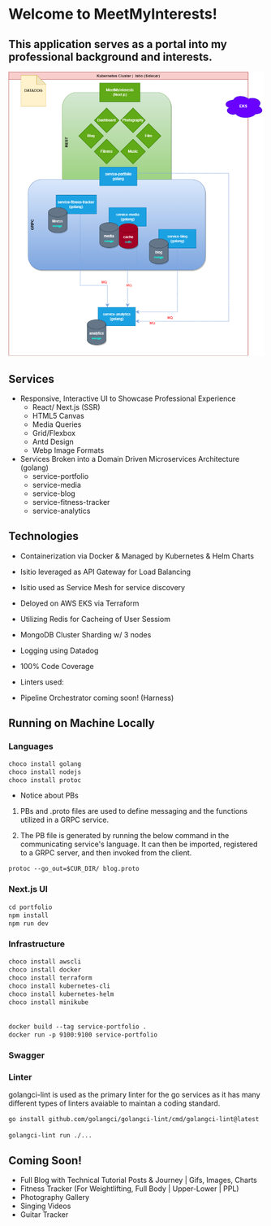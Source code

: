 # Welcome to MeetMyInterests!

## This application serves as a portal into my professional background and interests.

![](MeetMyInterests.png)

## Services
- Responsive, Interactive UI to Showcase Professional Experience
    - React/ Next.js (SSR)
    - HTML5 Canvas
    - Media Queries
    - Grid/Flexbox
    - Antd Design
    - Webp Image Formats
- Services Broken into a Domain Driven Microservices Architecture (golang)
    - service-portfolio 
    - service-media
    - service-blog 
    - service-fitness-tracker
    - service-analytics

## Technologies
- Containerization via Docker & Managed by Kubernetes & Helm Charts
- Isitio leveraged as API Gateway for Load Balancing
- Isitio used as Service Mesh for service discovery
- Deloyed on AWS EKS via Terraform
- Utilizing Redis for Cacheing of User Sessiom
- MongoDB Cluster Sharding w/ 3 nodes
- Logging using Datadog
- 100% Code Coverage
- Linters used: 

- Pipeline Orchestrator coming soon! (Harness)

## Running on Machine Locally

### Languages
```
choco install golang
choco install nodejs
choco install protoc

```

* Notice about PBs
1. PBs and .proto files are used to define messaging and the functions utilized in a GRPC service. 

2. The PB file is generated by running the below command in the communicating service's language. It can then be imported, registered to a GRPC server, and then invoked from the client.

```
protoc --go_out=$CUR_DIR/ blog.proto
```

### Next.js UI
```
cd portfolio
npm install
npm run dev
```

### Infrastructure
```
choco install awscli
choco install docker
choco install terraform
choco install kubernetes-cli
choco install kubernetes-helm
choco install minikube


docker build --tag service-portfolio .
docker run -p 9100:9100 service-portfolio
```

### Swagger

### Linter
golangci-lint is used as the primary linter for the go services as it has many different types of linters avaiable to maintan a coding standard. 

```
go install github.com/golangci/golangci-lint/cmd/golangci-lint@latest

golangci-lint run ./...
```
## Coming Soon!
- Full Blog with Technical Tutorial Posts & Journey | Gifs, Images, Charts
- Fitness Tracker (For Weightlifting, Full Body | Upper-Lower | PPL)
- Photography Gallery
- Singing Videos
- Guitar Tracker